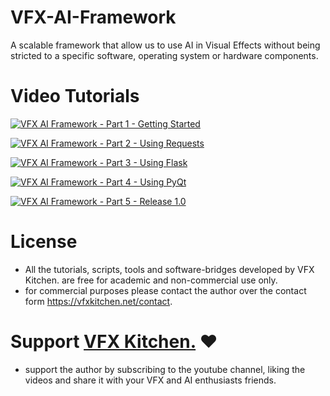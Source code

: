 # VFX-AI-Framework
A scalable framework that allow us to use AI in Visual Effects without being stricted to a specific software, operating system or hardware components.

# Video Tutorials
[![VFX AI Framework - Part 1 - Getting Started](http://i3.ytimg.com/vi/_SyXrQd8vcs/hqdefault.jpg)](https://www.youtube.com/watch?v=_SyXrQd8vcs)

[![VFX AI Framework - Part 2 - Using Requests](http://i3.ytimg.com/vi/2zzwHcayd1k/hqdefault.jpg)](https://www.youtube.com/watch?v=2zzwHcayd1k)

[![VFX AI Framework - Part 3 - Using Flask](http://i3.ytimg.com/vi/t2hsLHgpqY0/hqdefault.jpg)](https://www.youtube.com/watch?v=t2hsLHgpqY0)

[![VFX AI Framework - Part 4 - Using PyQt](http://i3.ytimg.com/vi/76yV8UcMyKQ/hqdefault.jpg)](https://www.youtube.com/watch?v=76yV8UcMyKQ)

[![VFX AI Framework - Part 5 - Release 1.0](http://i3.ytimg.com/vi/zZg_oR003bU/hqdefault.jpg)](https://www.youtube.com/watch?v=zZg_oR003bU)

# License
* All the tutorials, scripts, tools and software-bridges developed by VFX Kitchen. are free for academic and non-commercial use only.
* for commercial purposes please contact the author over the contact form https://vfxkitchen.net/contact.

# Support [VFX Kitchen.](https://www.youtube.com/VFXKitchen) ❤
* support the author by subscribing to the youtube channel, liking the videos and share it with your VFX and AI enthusiasts friends.
